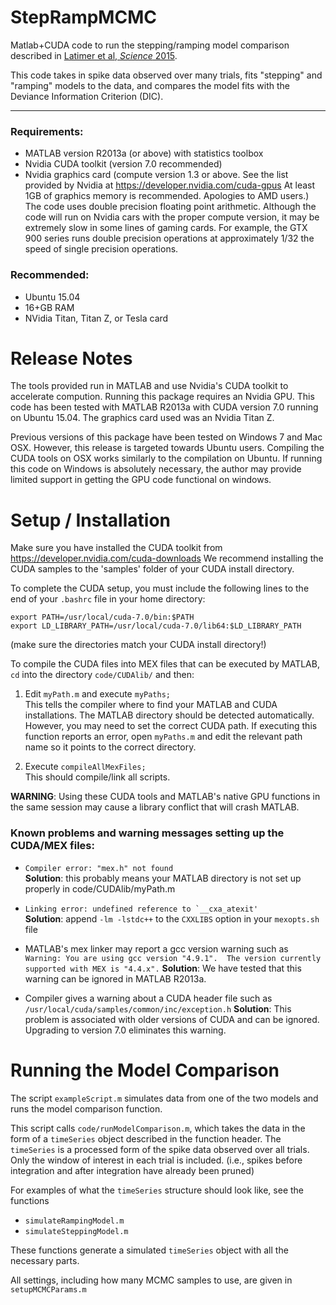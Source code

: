 StepRampMCMC
=========================


Matlab+CUDA code to run the stepping/ramping model comparison described in
[Latimer et al, *Science*  2015](http://pillowlab.princeton.edu/pubs/abs_Latimer15_Sci.html).

This code takes in spike data observed over many trials, fits "stepping"
and "ramping" models to the data, and compares the model fits with the Deviance
Information Criterion (DIC).

*********************

### Requirements: ###

- MATLAB version R2013a (or above) with statistics toolbox
- Nvidia CUDA toolkit (version 7.0 recommended)
- Nvidia graphics card (compute version 1.3 or above. See the list provided by Nvidia at https://developer.nvidia.com/cuda-gpus  At least 1GB of
graphics memory is recommended. Apologies to AMD users.) The code uses double precision floating point arithmetic. Although the code will run on Nvidia cars with the proper compute version, it may be extremely slow in some lines of gaming cards. For example, the GTX 900 series runs double precision operations at approximately 1/32 the speed of single precision operations.


### Recommended: ###

-   Ubuntu 15.04
-   16+GB RAM
-   NVidia Titan, Titan Z, or Tesla card


Release Notes
===============

The tools provided run in MATLAB and use Nvidia's CUDA toolkit to accelerate
compution. Running this package requires an Nvidia GPU.
This code has been tested with MATLAB R2013a with CUDA version 7.0 running on
Ubuntu 15.04. The graphics card used was an Nvidia Titan Z.

Previous versions of this package have been tested on Windows 7 and Mac OSX.
However, this release is targeted towards Ubuntu users.
Compiling the CUDA tools on OSX works similarly to the compilation on Ubuntu.
If running this code on Windows is absolutely necessary, the author may provide
limited support in getting the GPU code functional on windows.

Setup / Installation
====

Make sure you have installed the CUDA toolkit from https://developer.nvidia.com/cuda-downloads
We recommend installing the CUDA samples to the 'samples' folder of your CUDA install directory.

To complete the CUDA setup, you must include the following lines to the end of your
`.bashrc` file in your home directory:

    export PATH=/usr/local/cuda-7.0/bin:$PATH
    export LD_LIBRARY_PATH=/usr/local/cuda-7.0/lib64:$LD_LIBRARY_PATH

(make sure the directories match your CUDA install directory!)

To compile the CUDA files into MEX files that can be executed by
MATLAB, `cd` into the directory `code/CUDAlib/` and then:

1.   Edit `myPath.m` and execute `myPaths;`  
 This tells the compiler where to find your MATLAB and CUDA
 installations. The MATLAB directory should be detected automatically. However, you may need to set the correct CUDA path. 
 If executing this function reports an error, open `myPaths.m` and edit the
 relevant path name so it points to the correct directory.
 
2.   Execute `compileAllMexFiles;`  
   This should compile/link all scripts. 
    
**WARNING**: Using these CUDA tools and MATLAB's native GPU functions  in the same
         session may cause a library conflict that will crash MATLAB.

### Known problems and warning messages setting up the CUDA/MEX files:

-    `Compiler error: "mex.h" not found`  
     **Solution**: this probably means your MATLAB directory is not set up properly
              in code/CUDAlib/myPath.m
    
-    ``Linking error: undefined reference to `__cxa_atexit'``  
      **Solution**: append `-lm -lstdc++` to the `CXXLIBS` option in your `mexopts.sh` file

-    MATLAB's mex linker may report a gcc version warning such as 
     `Warning: You are using gcc version "4.9.1".  The version
     currently supported with MEX is "4.4.x".` 
     **Solution**: We have tested that this warning can be ignored in MATLAB R2013a.

-    Compiler gives a warning about a CUDA header file such as
     ``/usr/local/cuda/samples/common/inc/exception.h``
     **Solution**: This problem is associated with older versions of CUDA and can be ignored. Upgrading to version 7.0 eliminates this warning.

Running the Model Comparison
===================

The script `exampleScript.m` simulates data from one of the two models and runs
the model comparison function.

This script calls `code/runModelComparison.m`, which takes the data in the form of a `timeSeries` object described in
the function header. The `timeSeries` is a processed form of the spike data
observed over all trials. Only the window of interest in each trial is included.
(i.e., spikes before integration and after integration have already been pruned)

For examples of what the `timeSeries` structure should look like, see the 
functions

-    `simulateRampingModel.m`
-    `simulateSteppingModel.m`

These functions generate a simulated `timeSeries` object with all the necessary
parts.

All settings, including how many MCMC samples to use, are given in
    `setupMCMCParams.m`



